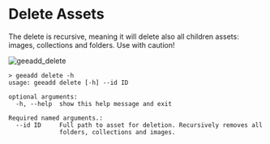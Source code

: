 # Delete Assets

The delete is recursive, meaning it will delete also all children assets: images, collections and folders. Use with caution!

![geeadd_delete](https://user-images.githubusercontent.com/6677629/80338936-9d2a7c80-882b-11ea-948e-20baf061a2f2.gif)

```
> geeadd delete -h
usage: geeadd delete [-h] --id ID

optional arguments:
  -h, --help  show this help message and exit

Required named arguments.:
  --id ID     Full path to asset for deletion. Recursively removes all
              folders, collections and images.
```
